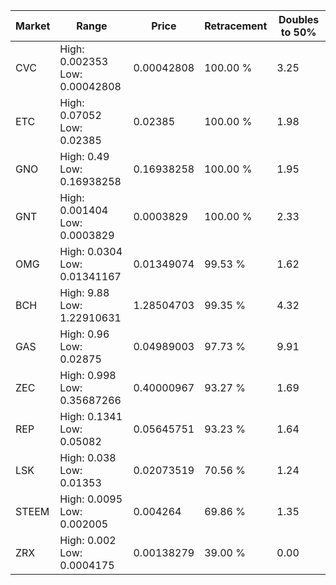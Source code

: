 | Market | Range | Price| Retracement | Doubles to 50% |
| --- | --- | --- | --- | --- |
| CVC | High: 0.002353<br />Low: 0.00042808 | 0.00042808 | 100.00 % | 3.25 |
| ETC | High: 0.07052<br />Low: 0.02385 | 0.02385 | 100.00 % | 1.98 |
| GNO | High: 0.49<br />Low: 0.16938258 | 0.16938258 | 100.00 % | 1.95 |
| GNT | High: 0.001404<br />Low: 0.0003829 | 0.0003829 | 100.00 % | 2.33 |
| OMG | High: 0.0304<br />Low: 0.01341167 | 0.01349074 | 99.53 % | 1.62 |
| BCH | High: 9.88<br />Low: 1.22910631 | 1.28504703 | 99.35 % | 4.32 |
| GAS | High: 0.96<br />Low: 0.02875 | 0.04989003 | 97.73 % | 9.91 |
| ZEC | High: 0.998<br />Low: 0.35687266 | 0.40000967 | 93.27 % | 1.69 |
| REP | High: 0.1341<br />Low: 0.05082 | 0.05645751 | 93.23 % | 1.64 |
| LSK | High: 0.038<br />Low: 0.01353 | 0.02073519 | 70.56 % | 1.24 |
| STEEM | High: 0.0095<br />Low: 0.002005 | 0.004264 | 69.86 % | 1.35 |
| ZRX | High: 0.002<br />Low: 0.0004175 | 0.00138279 | 39.00 % | 0.00 |
